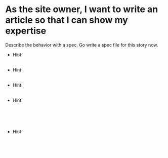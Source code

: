 # As the site owner, I want to write an article so that I can show my expertise

Describe the behavior with a spec. Go write a spec file for this story now.

- Hint:<span style="color: white"> Use a generator to create the test:
rails generate minitest:feature CreatingAPost </span>

- Hint: <span style="color: white">Give your feature a name matching the file
feature "Creating an Article" do ...</span>

- Hint: <span style="color: white">Write your scenario to describe the context
scenario "submit form data to create a new article" do ...</span>

- Hint: <span style="color: white">Think through what the flow is like for the users.
The article author goes to a blank Article form
The form is filled in with the attributes of the new Article (title, body)
The form is submitted
The newly created article should be shown to the author with a confirmation message
Path:
Before writing the spec, add comments for the GWT: </span>

- Hint: <span style="color: white"> Use the Rails path helper to get to the right URL

<span style="color: white"> visit new_articles_path</span>

<span style="color: white"> Fill in the GWT with capybara commands and assertions: </span>




